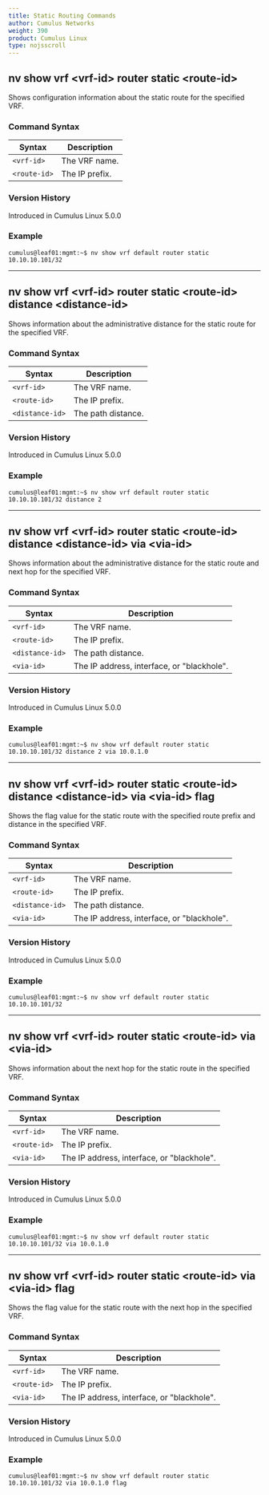 ```yaml
---
title: Static Routing Commands
author: Cumulus Networks
weight: 390
product: Cumulus Linux
type: nojsscroll
---
```

## nv show vrf \<vrf-id\> router static \<route-id\>

Shows configuration information about the static route for the specified VRF.

### Command Syntax

| Syntax |  Description   |
| --------- | -------------- |
| `<vrf-id>` |  The VRF name.|
| `<route-id>` | The IP prefix. |

### Version History

Introduced in Cumulus Linux 5.0.0

### Example

```
cumulus@leaf01:mgmt:~$ nv show vrf default router static 10.10.10.101/32
```

- - -

## nv show vrf \<vrf-id\> router static \<route-id\> distance \<distance-id\>

Shows information about the administrative distance for the static route for the specified VRF.

### Command Syntax

| Syntax |  Description   |
| --------- | -------------- |
| `<vrf-id>` |  The VRF name.|
| `<route-id>` | The IP prefix. |
| `<distance-id>` | The path distance. |

### Version History

Introduced in Cumulus Linux 5.0.0

### Example

```
cumulus@leaf01:mgmt:~$ nv show vrf default router static 10.10.10.101/32 distance 2
```

- - -

## nv show vrf \<vrf-id\> router static \<route-id\> distance \<distance-id\> via \<via-id\>

Shows information about the administrative distance for the static route and next hop for the specified VRF.

### Command Syntax

| Syntax |  Description   |
| --------- | -------------- |
| `<vrf-id>` |  The VRF name.|
| `<route-id>` | The IP prefix. |
| `<distance-id>` | The path distance. |
| `<via-id>` | The IP address, interface, or "blackhole". |

### Version History

Introduced in Cumulus Linux 5.0.0

### Example

```
cumulus@leaf01:mgmt:~$ nv show vrf default router static 10.10.10.101/32 distance 2 via 10.0.1.0
```

- - -

## nv show vrf \<vrf-id\> router static \<route-id\> distance \<distance-id\> via \<via-id\> flag

Shows the flag value for the static route with the specified route prefix and distance in the specified VRF.

### Command Syntax

| Syntax |  Description   |
| --------- | -------------- |
| `<vrf-id>` |  The VRF name.|
| `<route-id>` | The IP prefix. |
| `<distance-id>` |  The path distance. |
| `<via-id>` | The IP address, interface, or "blackhole".|

### Version History

Introduced in Cumulus Linux 5.0.0

### Example

```
cumulus@leaf01:mgmt:~$ nv show vrf default router static 10.10.10.101/32
```

- - -

## nv show vrf \<vrf-id\> router static \<route-id\> via \<via-id\>

Shows information about the next hop for the static route in the specified VRF.

### Command Syntax

| Syntax |  Description   |
| --------- | -------------- |
| `<vrf-id>` |  The VRF name.|
| `<route-id>` | The IP prefix. |
| `<via-id>` | The IP address, interface, or "blackhole". |

### Version History

Introduced in Cumulus Linux 5.0.0

### Example

```
cumulus@leaf01:mgmt:~$ nv show vrf default router static 10.10.10.101/32 via 10.0.1.0
```

- - -

## nv show vrf \<vrf-id\> router static \<route-id\> via \<via-id\> flag

Shows the flag value for the static route with the next hop in the specified VRF.

### Command Syntax

| Syntax |  Description   |
| --------- | -------------- |
| `<vrf-id>` |  The VRF name.|
| `<route-id>` | The IP prefix. |
| `<via-id>` | The IP address, interface, or "blackhole". |

### Version History

Introduced in Cumulus Linux 5.0.0

### Example

```
cumulus@leaf01:mgmt:~$ nv show vrf default router static 10.10.10.101/32 via 10.0.1.0 flag
```
